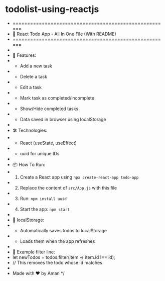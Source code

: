 # todolist-using-reactjs

 * ======================================================
 * 📝 React Todo App - All In One File (With README)
 * ======================================================
 *
 * 🚀 Features:
 * - Add a new task
 * - Delete a task
 * - Edit a task
 * - Mark task as completed/incomplete
 * - Show/Hide completed tasks
 * - Data saved in browser using localStorage
 *
 * 🛠️ Technologies:
 * - React (useState, useEffect)
 * - uuid for unique IDs
 *
 * 📦 How To Run:
 * 1. Create a React app using `npx create-react-app todo-app`
 * 2. Replace the content of `src/App.js` with this file
 * 3. Run: `npm install uuid`
 * 4. Start the app: `npm start`
 *
 * 💾 localStorage:
 * - Automatically saves todos to localStorage
 * - Loads them when the app refreshes
 *
 * 🙌 Example filter line:
 *   let newTodos = todos.filter(item => item.id !== id);
 *   // This removes the todo whose id matches
 *
 * Made with ❤️ by Aman
 */
<!-- 
import { useEffect, useState } from "react";
import { v4 as uuidv4 } from "uuid"; // to generate unique IDs

function App() {
  // State to hold current task input
  const [task, setTask] = useState("");

  // State to hold all todo tasks
  const [todos, setTodos] = useState([]);

  // State to toggle show/hide completed tasks
  const [finishedTask, setFinishedTask] = useState(true);

  // Load todos from localStorage when app loads
  useEffect(() => {
    let todoString = localStorage.getItem("todos");
    if (todoString) {
      let savedTodos = JSON.parse(todoString);
      setTodos(savedTodos);
    }
  }, []);

  // Save todos array to localStorage
  const saveToLocal = () => {
    localStorage.setItem("todos", JSON.stringify(todos));
  };

  // Handle input change in textbox
  const handleChange = (e) => {
    setTask(e.target.value);
  };

  // Add task to todos array
  const handleAdd = () => {
    if (task.trim() === "") return; // prevent empty input
    setTodos([...todos, { id: uuidv4(), task, isCompleted: false }]);
    setTask(""); // clear input field
    saveToLocal(); // save updated todos to localStorage
  };

  // Delete a task by ID
  const handleDelete = (id) => {
    if (confirm("Are you sure you want to delete this task?")) {
      let newTodos = todos.filter((item) => item.id !== id);
      setTodos(newTodos);
      saveToLocal();
    }
  };

  // Toggle checkbox status for a task
  const handleCheck = (e) => {
    const id = e.target.name; // we set name = item.id
    let index = todos.findIndex((item) => item.id === id);
    let newTodos = [...todos]; // copy todos
    newTodos[index].isCompleted = !newTodos[index].isCompleted;
    setTodos(newTodos);
    saveToLocal();
  };

  // Edit task: load into input, and remove from todos
  const handleEdit = (id) => {
    let taskToEdit = todos.find((item) => item.id === id);
    setTask(taskToEdit.task); // put task text into input
    let newTodos = todos.filter((item) => item.id !== id);
    setTodos(newTodos); // remove old version
    saveToLocal();
  };

  // Toggle whether to show completed tasks
  const toggleFinished = () => {
    setFinishedTask(!finishedTask);
  };

  return (
    <div style={{ padding: "20px" }}>
      <h2>Todo App</h2>

      {/* Input for new task */}
      <input
        value={task}
        onChange={handleChange}
        type="text"
        placeholder="Enter a task"
      />

      {/* Button to add task */}
      <button onClick={handleAdd}>Add</button>

      {/* Checkbox to toggle visibility of completed tasks */}
      <div>
        <label>
          <input
            type="checkbox"
            checked={finishedTask}
            onChange={toggleFinished}
          />
          Show Completed
        </label>
      </div>

      <h3>Your Tasks</h3>

      {/* Message if no tasks */}
      {todos.length === 0 && <p>No tasks to show.</p>}

      {/* Loop through todos and render */}
      {todos.map((item) => {
        return (
          // Only show unfinished tasks if 'finishedTask' is false
          (finishedTask || !item.isCompleted) && (
            <div key={item.id} style={{ marginBottom: "10px" }}>
              {/* Checkbox for marking complete */}
              <input
                type="checkbox"
                name={item.id}
                checked={item.isCompleted}
                onChange={handleCheck}
              />

              {/* Task text (crossed if completed) */}
              <span
                style={{
                  textDecoration: item.isCompleted ? "line-through" : "none",
                  margin: "0 10px",
                }}
              >
                {item.task}
              </span>

              {/* Edit and Delete buttons */}
              <button onClick={() => handleEdit(item.id)}>Edit</button>
              <button onClick={() => handleDelete(item.id)}>Delete</button>
            </div>
          )
        );
      })}
    </div>
  );
}

export default App; -->
